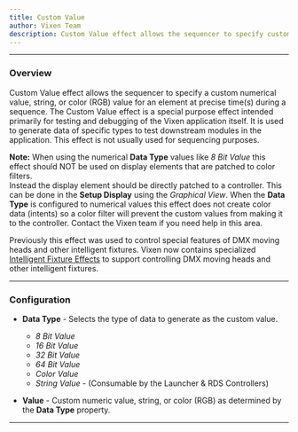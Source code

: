 ```yaml
---
title: Custom Value
author: Vixen Team
description: Custom Value effect allows the sequencer to specify custom numerical value, string, or color (RGB) value to a display element at precise time(s) during a sequence.
---
```


---

### Overview

Custom Value effect allows the sequencer to specify a custom numerical value, string, or color (RGB) value for an element at precise time(s) during a sequence.
The Custom Value effect is a special purpose effect intended primarily for testing and debugging of the Vixen application itself.
It is used to generate data of specific types to test downstream modules in the application.  This effect is not usually used for sequencing purposes.

**Note:** When using the numerical **Data Type** values like *8 Bit Value* this effect should NOT be used on display elements that are patched to color filters.  
Instead the display element should be directly patched to a controller.  This can be done in the **Setup Display** using the *Graphical View*.  When the **Data Type** is 
configured to numerical values this effect does not create color data (intents) so a color filter will prevent the custom values from
making it to the controller.  Contact the Vixen team if you need help in this area.


Previously this effect was used to control special features of DMX moving heads and other intelligent fixtures.
Vixen now contains specialized [Intelligent Fixture Effects](/docs/usage/sequencer/effects/intelligent-fixture) to support controlling DMX moving heads and other intelligent fixtures.

---

### Configuration

* **Data Type** - Selects the type of data to generate as the custom value.  
	* _8 Bit Value_
	* _16 Bit Value_
	* _32 Bit Value_ 
	* _64 Bit Value_ 
	* _Color Value_
	* _String Value_ - (Consumable by the Launcher & RDS Controllers)

* **Value** - Custom numeric value, string, or color (RGB) as determined by the **Data Type** property.


---





